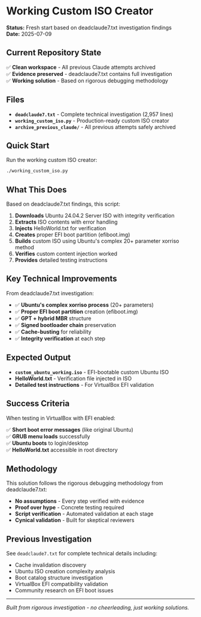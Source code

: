# Working Custom ISO Creator

**Status:** Fresh start based on deadclaude7.txt investigation findings  
**Date:** 2025-07-09  

## Current Repository State

✅ **Clean workspace** - All previous Claude attempts archived  
✅ **Evidence preserved** - deadclaude7.txt contains full investigation  
✅ **Working solution** - Based on rigorous debugging methodology  

## Files

- **`deadclaude7.txt`** - Complete technical investigation (2,957 lines)
- **`working_custom_iso.py`** - Production-ready custom ISO creator
- **`archive_previous_claude/`** - All previous attempts safely archived

## Quick Start

Run the working custom ISO creator:

```bash
./working_custom_iso.py
```

## What This Does

Based on deadclaude7.txt findings, this script:

1. **Downloads** Ubuntu 24.04.2 Server ISO with integrity verification
2. **Extracts** ISO contents with error handling  
3. **Injects** HelloWorld.txt for verification
4. **Creates** proper EFI boot partition (efiboot.img)
5. **Builds** custom ISO using Ubuntu's complex 20+ parameter xorriso method
6. **Verifies** custom content injection worked
7. **Provides** detailed testing instructions

## Key Technical Improvements

From deadclaude7.txt investigation:

- ✅ **Ubuntu's complex xorriso process** (20+ parameters)
- ✅ **Proper EFI boot partition** creation (efiboot.img)  
- ✅ **GPT + hybrid MBR** structure
- ✅ **Signed bootloader chain** preservation
- ✅ **Cache-busting** for reliability
- ✅ **Integrity verification** at each step

## Expected Output

- **`custom_ubuntu_working.iso`** - EFI-bootable custom Ubuntu ISO
- **HelloWorld.txt** - Verification file injected in ISO
- **Detailed test instructions** - For VirtualBox EFI validation

## Success Criteria

When testing in VirtualBox with EFI enabled:

✅ **Short boot error messages** (like original Ubuntu)  
✅ **GRUB menu loads** successfully  
✅ **Ubuntu boots** to login/desktop  
✅ **HelloWorld.txt** accessible in root directory  

## Methodology 

This solution follows the rigorous debugging methodology from deadclaude7.txt:

- **No assumptions** - Every step verified with evidence
- **Proof over hype** - Concrete testing required
- **Script verification** - Automated validation at each stage
- **Cynical validation** - Built for skeptical reviewers

## Previous Investigation

See `deadclaude7.txt` for complete technical details including:

- Cache invalidation discovery
- Ubuntu ISO creation complexity analysis  
- Boot catalog structure investigation
- VirtualBox EFI compatibility validation
- Community research on EFI boot issues

---

*Built from rigorous investigation - no cheerleading, just working solutions.*
